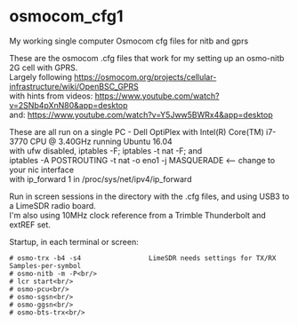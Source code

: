 # osmocom_cfg1
My working single computer Osmocom cfg files for nitb and gprs

These are the osmocom .cfg files that work for my setting up an osmo-nitb 2G cell with GPRS.<br/>
Largely following https://osmocom.org/projects/cellular-infrastructure/wiki/OpenBSC_GPRS<br/>
with hints from videos: https://www.youtube.com/watch?v=2SNb4pXnN80&app=desktop<br/>
and: https://www.youtube.com/watch?v=Y5Jww5BWRx4&app=desktop<br/>

These are all run on a single PC - Dell OptiPlex with Intel(R) Core(TM) i7-3770 CPU @ 3.40GHz running Ubuntu 16.04<br/>
with ufw disabled, iptables -F; iptables -t nat -F; and<br/>
  iptables -A POSTROUTING -t nat -o eno1 -j MASQUERADE      <-- change to your nic interface <br/>
with ip_forward 1 in /proc/sys/net/ipv4/ip_forward<br/>

Run in screen sessions in the directory with the .cfg files, and using USB3 to a LimeSDR radio board.<br/>
I'm also using 10MHz clock reference from a Trimble Thunderbolt and extREF set.<br/>

Startup, in each terminal or screen:<br/>
```
# osmo-trx -b4 -s4                 LimeSDR needs settings for TX/RX Samples-per-symbol
# osmo-nitb -m -P<br/>
# lcr start<br/>
# osmo-pcu<br/>
# osmo-sgsn<br/>
# osmo-ggsn<br/>
# osmo-bts-trx<br/>
```
